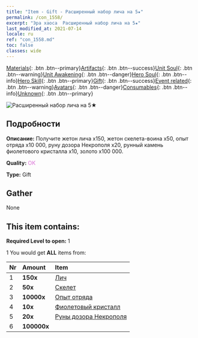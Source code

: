 ```yaml
---
title: "Item - Gift - Расширенный набор лича на 5★"
permalink: /con_1558/
excerpt: "Эра хаоса  Расширенный набор лича на 5★"
last_modified_at: 2021-07-14
locale: ru
ref: "con_1558.md"
toc: false
classes: wide
---
```

 [Materials](/ItemsRU/){: .btn .btn--primary}[Artifacts](/ItemsRU/Artifacts/){: .btn .btn--success}[Unit Soul](/ItemsRU/UnitSoul/){: .btn .btn--warning}[Unit Awakening](/ItemsRU/UnitAwakening/){: .btn .btn--danger}[Hero Soul](/ItemsRU/HeroSoul/){: .btn .btn--info}[Hero Skill](/ItemsRU/HeroSkill/){: .btn .btn--primary}[Gift](/ItemsRU/Gift/){: .btn .btn--success}[Event related](/ItemsRU/Events/){: .btn .btn--warning}[Avatars](/ItemsRU/Avatars/){: .btn .btn--danger}[Consumables](/ItemsRU/Consumables/){: .btn .btn--info}[Unknown](/ItemsRU/Unknown/){: .btn .btn--primary}

 ![Расширенный набор лича на 5★](/images/t/i_907167.png)

## Подробности
 **Описание:** Получите жетон лича x150, жетон скелета-воина x50, опыт отряда x10 000, руну дозора Некрополя x20, рунный камень фиолетового кристалла x10, золото x100 000.

 **Quality:** <span style="color: #DA70D6">OK</span>

 **Type:** Gift

## Gather

  None

## This item contains:

 **Required Level to open:** 1

 1 You would get **ALL** items  from:

  | Nr | Amount |     Item    |
  |:---|:-------|:------------|
  | 1 |  **150x** | [Лич](/ItemsRU/unt_212/) |  | 
  | 2 |  **50x** | [Скелет](/ItemsRU/unt_208/) |  | 
  | 3 |  **10000x** | [Опыт отряда](/ItemsRU/con_902/) |  | 
  | 4 |  **10x** | [Фиолетовый кристалл](/ItemsRU/con_720/) |  | 
  | 5 |  **20x** | [Руны дозора Некрополя](/ItemsRU/con_755/) |  | 
  | 6 |  **100000x** | <i class="fas fa-coins"/> |  | 
